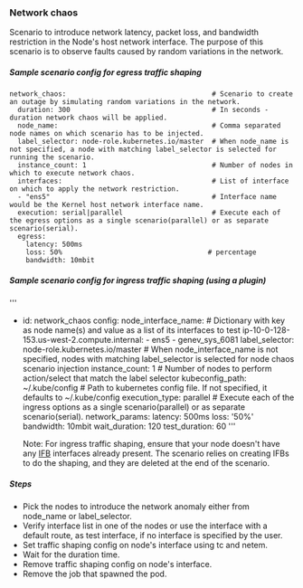 ### Network chaos
Scenario to introduce network latency, packet loss, and bandwidth restriction in the Node's host network interface. The purpose of this scenario is to observe faults caused by random variations in the network.

##### Sample scenario config for egress traffic shaping
```
network_chaos:                                    # Scenario to create an outage by simulating random variations in the network.
  duration: 300                                   # In seconds - duration network chaos will be applied.
  node_name:                                      # Comma separated node names on which scenario has to be injected.
  label_selector: node-role.kubernetes.io/master  # When node_name is not specified, a node with matching label_selector is selected for running the scenario.
  instance_count: 1                               # Number of nodes in which to execute network chaos.
  interfaces:                                     # List of interface on which to apply the network restriction.
  - "ens5"                                        # Interface name would be the Kernel host network interface name.
  execution: serial|parallel                      # Execute each of the egress options as a single scenario(parallel) or as separate scenario(serial).
  egress:
    latency: 500ms
    loss: 50%                                    # percentage
    bandwidth: 10mbit
```

##### Sample scenario config for ingress traffic shaping (using a plugin)
'''
- id: network_chaos
  config:
    node_interface_name:                            # Dictionary with key as node name(s) and value as a list of its interfaces to test
      ip-10-0-128-153.us-west-2.compute.internal:
        - ens5
        - genev_sys_6081
    label_selector: node-role.kubernetes.io/master  # When node_interface_name is not specified, nodes with matching label_selector is selected for node chaos scenario injection
    instance_count: 1                               # Number of nodes to perform action/select that match the label selector
    kubeconfig_path: ~/.kube/config                 # Path to kubernetes config file. If not specified, it defaults to ~/.kube/config
    execution_type: parallel                        # Execute each of the ingress options as a single scenario(parallel) or as separate scenario(serial).
    network_params:
        latency: 500ms
        loss: '50%'
        bandwidth: 10mbit
    wait_duration: 120
    test_duration: 60
  '''

  Note: For ingress traffic shaping, ensure that your node doesn't have any [IFB](https://wiki.linuxfoundation.org/networking/ifb) interfaces already present. The scenario relies on creating IFBs to do the shaping, and they are deleted at the end of the scenario.


##### Steps
 - Pick the nodes to introduce the network anomaly either from node_name or label_selector.
 - Verify interface list in one of the nodes or use the interface with a default route, as test interface, if no interface is specified by the user.
 - Set traffic shaping config on node's interface using tc and netem.
 - Wait for the duration time.
 - Remove traffic shaping config on node's interface.
 - Remove the job that spawned the pod.
